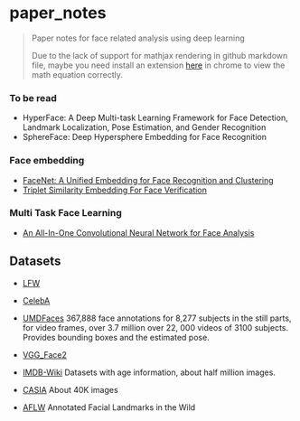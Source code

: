 # paper_notes
> Paper notes for face related analysis using deep learning
>
> Due to the lack of support for mathjax rendering in github markdown file, maybe you need install an extension [here](https://chrome.google.com/webstore/detail/github-with-mathjax/ioemnmodlmafdkllaclgeombjnmnbima) in chrome to view the math equation correctly.

### To be read

- HyperFace: A Deep Multi-task Learning Framework for Face Detection, Landmark Localization, Pose Estimation, and Gender Recognition
- SphereFace: Deep Hypersphere Embedding for Face Recognition


### Face embedding

- [FaceNet: A Unified Embedding for Face Recognition and Clustering](./papers/FaceNet_A_Unified_Embedding_for_Face_Recognition_and_Clustering.md)
- [Triplet Similarity Embedding For Face Verification](./papers/Triplet_similarity_embedding_for_face_verification.md)

### Multi Task Face Learning

- [An All-In-One Convolutional Neural Network for Face Analysis](./papers/An_ALL-In-One_Convolutional_Neural_network_for_Face_Analysis.md)


## Datasets

- [LFW](http://vis-www.cs.umass.edu/lfw/)
- [CelebA](http://mmlab.ie.cuhk.edu.hk/projects/CelebA.html)


- [UMDFaces](http://www.umdfaces.io/) 367,888 face annotations for 8,277 subjects in the still parts, for video frames, over 3.7 million over 22, 000 videos of 3100 subjects. Provides bounding boxes and the estimated pose.
- [VGG_Face2](http://www.robots.ox.ac.uk/~vgg/data/vgg_face2/)
- [IMDB-Wiki](https://data.vision.ee.ethz.ch/cvl/rrothe/imdb-wiki/) Datasets with age information, about half million images.
- [CASIA](http://www.cbsr.ia.ac.cn/english/CASIA-WebFace-Database.html) About 40K images
- [AFLW](https://www.tugraz.at/institute/icg/research/team-bischof/lrs/downloads/aflw/) Annotated Facial Landmarks in the Wild

